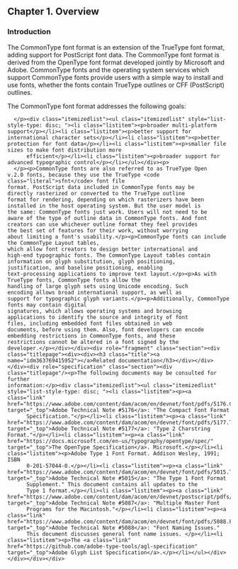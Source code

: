 <div xmlns="http://www.w3.org/1999/xhtml" class="chapter"><div class="titlepage"><div><div><h2 class="title"><a name="chapter.overview"></a>Chapter 1. Overview</h2></div></div></div><div role="fragment" class="section"><div class="titlepage"><div><div><h3 class="title"><a name="idm363769366896"></a>Introduction</h3></div></div></div><div role="specification" class="section"><div class="titlepage"/><p>The CommonType font format is an extension of the TrueType
	font format, adding support for PostScript font data. The
	CommonType font format is derived from the OpenType font format
  developed jointly by Microsoft and Adobe. CommonType fonts and the
  operating system services which
	support CommonType fonts provide users with a simple way to
	install and use fonts, whether the fonts contain TrueType
	outlines or CFF (PostScript) outlines.</p><p>The CommonType font format addresses the following goals:

	  </p><div class="itemizedlist"><ul class="itemizedlist" style="list-style-type: disc; "><li class="listitem"><p>broader multi-platform support</p></li><li class="listitem"><p>better support for international character sets</p></li><li class="listitem"><p>better protection for font data</p></li><li class="listitem"><p>smaller file sizes to make font distribution more
	      efficient</p></li><li class="listitem"><p>broader support for advanced typographic control</p></li></ul></div><p>
      </p><p>CommonType fonts are also referred to as TrueType Open
	v.2.0 fonts, because they use the TrueType <code class="literal">sfnt</code> font file
	format. PostScript data included in CommonType fonts may be
	directly rasterized or converted to the TrueType outline
	format for rendering, depending on which rasterizers have been
	installed in the host operating system. But the user model is
	the same: CommonType fonts just work. Users will not need to be
	aware of the type of outline data in CommonType fonts. And font
	creators can use whichever outline format they feel provides
	the best set of features for their work, without worrying
	about limiting a font's usability.</p><p>CommonType fonts can include the CommonType Layout tables,
	which allow font creators to design better international and
	high-end typographic fonts. The CommonType Layout tables contain
	information on glyph substitution, glyph positioning,
	justification, and baseline positioning, enabling
	text-processing applications to improve text layout.</p><p>As with TrueType fonts, CommonType fonts allow the
	handling of large glyph sets using Unicode encoding. Such
	encoding allows broad international support, as well as
	support for typographic glyph variants.</p><p>Additionally, CommonType fonts may contain digital
	signatures, which allows operating systems and browsing
	applications to identify the source and integrity of font
	files, including embedded font files obtained in web
	documents, before using them. Also, font developers can encode
	embedding restrictions in CommonType fonts, and these
	restrictions cannot be altered in a font signed by the
	developer.</p></div></div><div role="fragment" class="section"><div class="titlepage"><div><div><h3 class="title"><a name="idm363769415952"></a>Related documentation</h3></div></div></div><div role="specification" class="section"><div class="titlepage"/><p>The following documents may be consulted for further
	information:</p><div class="itemizedlist"><ul class="itemizedlist" style="list-style-type: disc; "><li class="listitem"><p><a class="link" href="https://www.adobe.com/content/dam/acom/en/devnet/font/pdfs/5176.CFF.pdf" target="_top">Adobe Technical Note #5176</a>: "The Compact Font Format
	      Specification."</p></li><li class="listitem"><p><a class="link" href="https://www.adobe.com/content/dam/acom/en/devnet/font/pdfs/5177.Type2.pdf" target="_top">Adobe Technical Note #5177</a>: "Type 2 Charstring Format."</p></li><li class="listitem"><p><a class="link" href="https://docs.microsoft.com/en-us/typography/opentype/spec/" target="_top">The OpenType Specification</a>. Microsoft.</p></li><li class="listitem"><p>Adobe Type 1 Font Format. Addison Wesley, 1991; ISBN
	      0-201-57044-0.</p></li><li class="listitem"><p><a class="link" href="https://www.adobe.com/content/dam/acom/en/devnet/font/pdfs/5015.Type1_Supp.pdf" target="_top">Adobe Technical Note #5015</a>: "The Type 1 Font Format
	      Supplement." This document contains all updates to the
	      Type 1 format.</p></li><li class="listitem"><p><a class="link" href="https://www.adobe.com/content/dam/acom/en/devnet/postscript/pdfs/5087.MM_Fond.pdf" target="_top">Adobe Technical Note #5087</a>: "Multiple Master Font
	      Programs for the Macintosh."</p></li><li class="listitem"><p><a class="link" href="https://www.adobe.com/content/dam/acom/en/devnet/font/pdfs/5088.FontNames.pdf" target="_top">Adobe Technical Note #5088</a>: "Font Naming Issues."
	      This document discusses general font name issues. </p></li><li class="listitem"><p>The <a class="link" href="https://github.com/adobe-type-tools/agl-specification" target="_top">Adobe Glyph List Specification</a>.</p></li></ul></div></div></div></div>